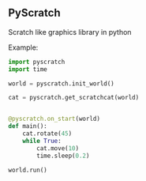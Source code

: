 ## PyScratch

Scratch like graphics library in python

Example:
```python
import pyscratch
import time

world = pyscratch.init_world()

cat = pyscratch.get_scratchcat(world)


@pyscratch.on_start(world)
def main():
    cat.rotate(45)
    while True:
        cat.move(10)
        time.sleep(0.2)

world.run()
```